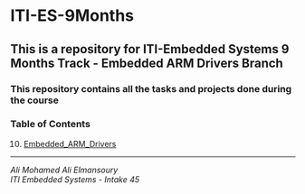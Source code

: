 # ITI-ES-9Months
## This is a repository for ITI-Embedded Systems 9 Months Track - Embedded ARM Drivers Branch
### This repository contains all the tasks and projects done during the course

### **Table of Contents**

10. [Embedded_ARM_Drivers](Embedded_ARM_Drivers/)

---

*Ali Mohamed Ali Elmansoury*  
*ITI Embedded Systems - Intake 45*